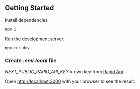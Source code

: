 ## Getting Started


Install dependencies
```bash
npm i 
```

Run the development server:
```bash
npm run dev
```

### Create  _.env.local_ file 
 _NEXT_PUBLIC_RAPID_API_KEY_ = own key from [Rapid Api](https://rapidapi.com)

Open [http://localhost:3000](http://localhost:3000) with your browser to see the result.


